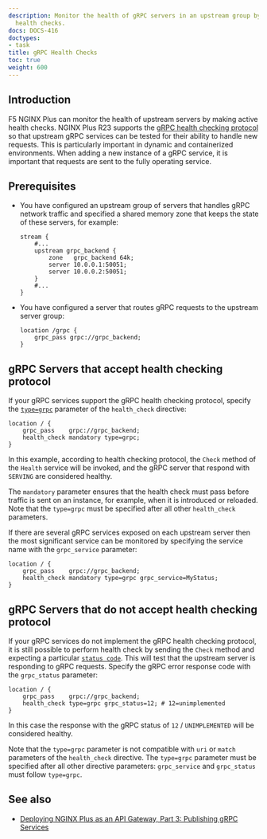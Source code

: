 ```yaml
---
description: Monitor the health of gRPC servers in an upstream group by sending periodic
  health checks.
docs: DOCS-416
doctypes:
- task
title: gRPC Health Checks
toc: true
weight: 600
---
```


<span id="intro"></span>
## Introduction
F5 NGINX Plus can monitor the health of upstream servers by making active health checks. NGINX Plus R23 supports the [gRPC health checking protocol](https://github.com/grpc/grpc/blob/master/doc/health-checking.md#grpc-health-checking-protocol) so that upstream gRPC services can be tested for their ability to handle new requests. This is particularly important in dynamic and containerized environments. When adding a new instance of a gRPC service, it is important that requests are sent to the fully operating service.

<span id="prereq"></span>
## Prerequisites

- You have configured an upstream group of servers that handles gRPC network traffic and specified a shared memory zone that keeps the state of these servers, for example:

   ```nginx
   stream {
       #...
       upstream grpc_backend {
           zone   grpc_backend 64k;
           server 10.0.0.1:50051;
           server 10.0.0.2:50051;
       }
       #...
   }
   ```

- You have configured a server that routes gRPC requests to the upstream server group:

   ```nginx
   location /grpc {
       grpc_pass grpc://grpc_backend;
   }
   ```

<span id="hc_grpc"></span>
## gRPC Servers that accept health checking protocol

If your gRPC services support the gRPC health checking protocol, specify the [`type=grpc`](https://nginx.org/en/docs/http/ngx_http_upstream_hc_module.html#health_check_grpc) parameter of the `health_check` directive:

```nginx
location / {
    grpc_pass    grpc://grpc_backend;
    health_check mandatory type=grpc;
}
```

In this example, according to health checking protocol, the `Check` method of the `Health` service will be invoked, and the gRPC server that respond with `SERVING` are considered healthy.

The `mandatory` parameter ensures that the health check must pass before traffic is sent on an instance, for example, when it is introduced or reloaded.  Note that the `type=grpc` must be specified after all other `health_check` parameters.

If there are several gRPC services exposed on each upstream server then the most significant service can be monitored by specifying the service name with the `grpc_service` parameter:

```nginx
location / {
    grpc_pass    grpc://grpc_backend;
    health_check mandatory type=grpc grpc_service=MyStatus;
}
```

<span id="hc_grpc_status"></span>
## gRPC Servers that do not accept health checking protocol

If your gRPC services do not implement the gRPC health checking protocol, it is still possible to perform health check by sending the `Check` method and expecting a particular [`status code`](https://github.com/grpc/grpc/blob/master/doc/statuscodes.md#status-codes-and-their-use-in-grpc). This will test that the upstream server is responding to gRPC requests. Specify the gRPC error response code with the `grpc_status` parameter:

```nginx
location / {
    grpc_pass    grpc://grpc_backend;
    health_check type=grpc grpc_status=12; # 12=unimplemented
}
```

In this case the response with the gRPC status of `12` / `UNIMPLEMENTED` will be considered healthy.

Note that the `type=grpc` parameter is not compatible with `uri` or `match` parameters of the `health_check` directive. The `type=grpc` parameter must be specified after all other directive parameters: `grpc_service` and `grpc_status` must follow `type=grpc`.

<span id="see_also"></span>
## See also

- [Deploying NGINX Plus as an API Gateway, Part 3: Publishing gRPC Services](https://www.nginx.com/blog/deploying-nginx-plus-as-an-api-gateway-part-3-publishing-grpc-services/)
